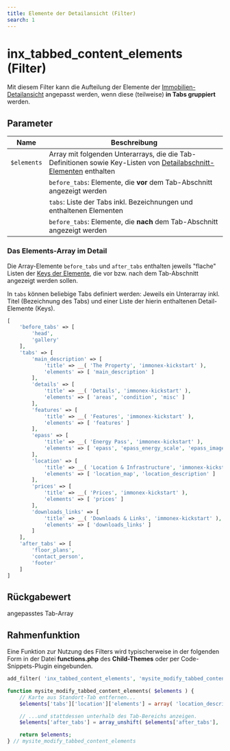 ```yaml
---
title: Elemente der Detailansicht (Filter)
search: 1
---
```


# inx_tabbed_content_elements (Filter)

Mit diesem Filter kann die Aufteilung der Elemente der [Immobilien-Detailansicht](../komponenten/detailansicht.html) angepasst werden, wenn diese (teilweise) **in Tabs gruppiert** werden.

## Parameter

| Name | Beschreibung |
| ---- | ------------ |
| `$elements` | Array mit folgenden Unterarrays, die die Tab-Definitionen sowie Key-Listen von [Detailabschnitt-Elementen](../komponenten/detailansicht.html#Elemente-Detail-Abschnitte) enthalten |
| | `before_tabs`: Elemente, die **vor** dem Tab-Abschnitt angezeigt werden |
| | `tabs`: Liste der Tabs inkl. Bezeichnungen und enthaltenen Elementen |
| | `before_tabs`: Elemente, die **nach** dem Tab-Abschnitt angezeigt werden |

### Das Elements-Array im Detail

Die Array-Elemente `before_tabs` und `after_tabs` enthalten jeweils "flache" Listen der [Keys der Elemente](../komponenten/detailansicht.html#Elemente-Detail-Abschnitte), die vor bzw. nach dem Tab-Abschnitt angezeigt werden sollen.

In `tabs` können beliebige Tabs definiert werden: Jeweils ein Unterarray inkl. Titel (Bezeichnung des Tabs) und einer Liste der hierin enthaltenen Detail-Elemente (Keys).

```php
[
	'before_tabs' => [
		'head',
		'gallery'
	],
	'tabs' => [
		'main_description' => [
			'title' => __( 'The Property', 'immonex-kickstart' ),
			'elements' => [ 'main_description' ]
		],
		'details' => [
			'title' => __( 'Details', 'immonex-kickstart' ),
			'elements' => [ 'areas', 'condition', 'misc' ]
		],
		'features' => [
			'title' => __( 'Features', 'immonex-kickstart' ),
			'elements' => [ 'features' ]
		],
		'epass' => [
			'title' => __( 'Energy Pass', 'immonex-kickstart' ),
			'elements' => [ 'epass', 'epass_energy_scale', 'epass_images' ]
		],
		'location' => [
			'title' => __( 'Location & Infrastructure', 'immonex-kickstart' ),
			'elements' => [ 'location_map', 'location_description' ]
		],
		'prices' => [
			'title' => __( 'Prices', 'immonex-kickstart' ),
			'elements' => [ 'prices' ]
		],
		'downloads_links' => [
			'title' => __( 'Downloads & Links', 'immonex-kickstart' ),
			'elements' => [ 'downloads_links' ]
		]
	],
	'after_tabs' => [
		'floor_plans',
		'contact_person',
		'footer'
	]
]
```

## Rückgabewert

angepasstes Tab-Array

## Rahmenfunktion

Eine Funktion zur Nutzung des Filters wird typischerweise in der folgenden Form in der Datei **functions.php** des **Child-Themes** oder per Code-Snippets-Plugin eingebunden.

```php
add_filter( 'inx_tabbed_content_elements', 'mysite_modify_tabbed_content_elements' );

function mysite_modify_tabbed_content_elements( $elements ) {
	// Karte aus Standort-Tab entfernen...
	$elements['tabs']['location']['elements'] = array( 'location_description' );

	// ...und stattdessen unterhalb des Tab-Bereichs anzeigen.
	$elements['after_tabs'] = array_unshift( $elements['after_tabs'], 'location_map' );

	return $elements;
} // mysite_modify_tabbed_content_elements
```